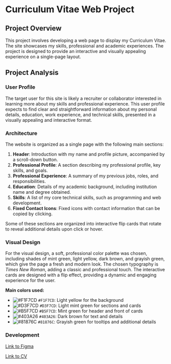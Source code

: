 # Curriculum Vitae Web Project

## Project Overview
This project involves developing a web page to display my Curriculum Vitae. The site showcases my skills, professional and academic experiences. The project is designed to provide an interactive and visually appealing experience on a single-page layout.

## Project Analysis

### User Profile
The target user for this site is likely a recruiter or collaborator interested in learning more about my skills and professional experience. This user profile expects to find clear and straightforward information about my personal details, education, work experience, and technical skills, presented in a visually appealing and interactive format.

### Architecture
The website is organized as a single page with the following main sections:
1. **Header**: Introduction with my name and profile picture, accompanied by a scroll-down button.
2. **Professional Profile**: A section describing my professional profile, key skills, and goals.
3. **Professional Experience**: A summary of my previous jobs, roles, and responsibilities.
4. **Education**: Details of my academic background, including institution name and degree obtained.
5. **Skills**: A list of my core technical skills, such as programming and web development.
6. **Fixed Contact Icons**: Fixed icons with contact information that can be copied by clicking.

Some of these sections are organized into interactive flip cards that rotate to reveal additional details upon click or hover.

### Visual Design
For the visual design, a soft, professional color palette was chosen, including shades of mint green, light yellow, dark brown, and grayish green, which give the page a fresh and modern look. The chosen typography is *Times New Roman*, adding a classic and professional touch. The interactive cards are designed with a flip effect, providing a dynamic and engaging experience for the user.

**Main colors used:**

- ![#F1F7CD](https://placehold.co/15x15/F1F7CD/F1F7CD.png) `#F1F7CD`: Light yellow for the background
- ![#D3F7CD](https://placehold.co/15x15/D3F7CD/D3F7CD.png) `#D3F7CD`: Light mint green for sections and cards
- ![#B5F7CD](https://placehold.co/15x15/B5F7CD/B5F7CD.png) `#B5F7CD`: Mint green for header and front of cards
- ![#403A26](https://placehold.co/15x15/403A26/403A26.png) `#403A26`: Dark brown for text and details
- ![#81876C](https://placehold.co/15x15/81876C/81876C.png) `#81876C`: Grayish green for tooltips and additional details

### Development
[Link to Figma](https://www.figma.com/design/3sHOj1Y5mpS21N9cGV6saj/Untitled?node-id=0-1&t=9U3sub21mlHN3KA9-1)

[Link to CV](https://jangamero.github.io/MIU/)

